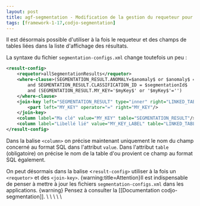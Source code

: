 ```yaml
---
layout: post
title: agf-segmentation - Modification de la gestion du requeteur pour l'affichage des résultats
tags: [framework-1-17,codjo-segmentation]
---
```

Il est désormais possible d'utiliser à la fois le requeteur et des champs de tables liées dans la liste d'affichage des résultats.

La syntaxe du&nbsp;fichier ```segmentation-configs.xml``` change toutefois un peu :
```xml
<result-config>
    <requetor>allSegmentationResults</requetor>
    <where-clause>(SEGMENTATION_RESULT.ANOMALY=$anomaly$ or $anomaly$ =-1)
        and SEGMENTATION_RESULT.CLASSIFICATION_ID = $segmentationId$
        and (SEGMENTATION_RESULT.MY_KEY='$myKey$' or '$myKey$'='')
    </where-clause>
    <join-key left="SEGMENTATION_RESULT" type="inner" right="LINKED_TABLE">
        <part left="MY_KEY" operator="=" right="MY_KEY"/>
    </join-key>
    <column label="Ma clé" value="MY_KEY" table="SEGMENTATION_RESULT"/>
    <column label="Libellé lié" value="MY_KEY_LABEL" table="LINKED_TABLE"/>
</result-config>
```
Dans la balise ```<column>``` on précise maintenant uniquement le nom du champ concerné au format SQL dans l'attribut ```value```. Dans l'attribut ```table``` (obligatoire) on précise le nom de la table d'ou provient ce champ au format SQL également.

On peut désormais dans la balise <```result-config>``` utiliser à la fois un ```<requetor>``` et des ```<join-key>```. {warning:title=Attention}Il est indispensable de penser à mettre à jour les fichiers ```segmentation-configs.xml``` dans les applications. {warning} Pensez à consulter la [[Documentation codjo-segmentation]].
\\
\\
\\
\\ \\